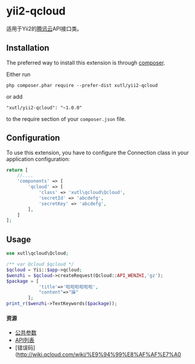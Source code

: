 # yii2-qcloud

适用于Yii2的[腾讯云](http://www.qcloud.com)API接口类。

Installation
------------

The preferred way to install this extension is through [composer](http://getcomposer.org/download/).

Either run

```
php composer.phar require --prefer-dist xutl/yii2-qcloud
```

or add

```
"xutl/yii2-qcloud": "~1.0.0"
```

to the require section of your `composer.json` file.

Configuration
-------------

To use this extension, you have to configure the Connection class in your application configuration:

```php
return [
    //....
    'components' => [
        'qcloud' => [
            'class' => 'xutl\qcloud\Qcloud',
            'secretId' => 'abcdefg',
            'secretKey' => 'abcdefg',
        ],
    ]
];
```

Usage
-----

```php
use xutl\qcloud\Qcloud;

/** var Qcloud $qcloud */
$qcloud = Yii::$app->qcloud;
$wenzhi = $qcloud->createRequest(Qcloud::API_WENZHI,'gz');
$package = [
            'title'=>'啦啦啦啦啦啦',
            "content"=>"操"
        ];
print_r($wenzhi->TextKeywords($package));
```

#### 资源

* [公共参数](http://wiki.qcloud.com/wiki/%E5%85%AC%E5%85%B1%E5%8F%82%E6%95%B0)
* [API列表](http://wiki.qcloud.com/wiki/API)
* [错误码](http://wiki.qcloud.com/wiki/%E9%94%99%E8%AF%AF%E7%A0
